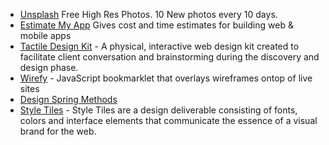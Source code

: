 
- [Unsplash](https://unsplash.com/) Free High Res Photos.  10 New photos every 10 days.
- [Estimate My App](https://estimatemyapp.com/) Gives cost and time estimates for building web & mobile apps
- [Tactile Design Kit](http://tactiledesignkit.com/) - A physical, interactive web design kit created to facilitate client conversation and brainstorming during the discovery and design phase.
- [Wirefy](http://www.wirify.com/) - JavaScript bookmarklet that overlays wireframes ontop of live sites 
- [Design Spring Methods](https://developers.google.com/design-sprint/downloads/DesignSprintMethods.pdf)
- [Style Tiles](http://styletil.es/) - Style Tiles are a design deliverable consisting of fonts, colors and interface elements that communicate the essence of a visual brand for the web.